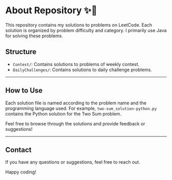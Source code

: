 # About Repository ✨🌟
This repository contains my solutions to problems on LeetCode. Each solution is organized by problem difficulty and category. I primarily use Java for solving these problems.

## Structure

- `Contest/`: Contains solutions to problems of weekly contest.
- `DailyChallenges/`: Contains solutions to daily challenge problems.

---

## How to Use

Each solution file is named according to the problem name and the programming language used. For example, `two-sum_solution-python.py` contains the Python solution for the Two Sum problem.

Feel free to browse through the solutions and provide feedback or suggestions!

---

## Contact

If you have any questions or suggestions, feel free to reach out.

Happy coding!
